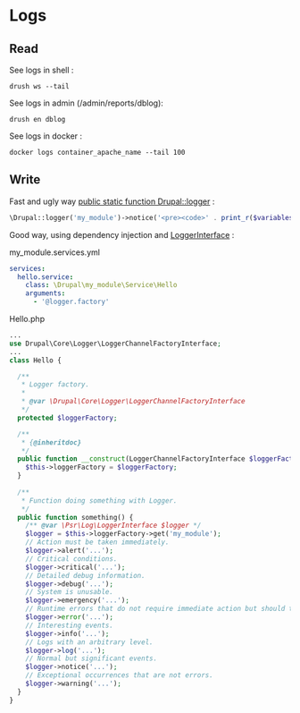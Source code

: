 # Logs

## Read

See logs in shell :

```shell
drush ws --tail
```

See logs in admin (/admin/reports/dblog):

```shell
drush en dblog
```

See logs in docker :
```shell
docker logs container_apache_name --tail 100
```

## Write

Fast and ugly way [public static function Drupal::logger](https://api.drupal.org/api/drupal/core%21lib%21Drupal.php/function/Drupal%3A%3Alogger/8.2.x) :
```php
\Drupal::logger('my_module')->notice('<pre><code>' . print_r($variables['items'], TRUE) . '</code></pre>' );
```

Good way, using dependency injection and [LoggerInterface](https://api.drupal.org/api/drupal/vendor%21psr%21log%21Psr%21Log%21LoggerInterface.php/interface/LoggerInterface/8.2.x) :

my_module.services.yml
```yml
services:
  hello.service:
    class: \Drupal\my_module\Service\Hello
    arguments:
      - '@logger.factory'
```

Hello.php
```php
...
use Drupal\Core\Logger\LoggerChannelFactoryInterface;
...
class Hello {

  /**
   * Logger factory.
   *
   * @var \Drupal\Core\Logger\LoggerChannelFactoryInterface
   */
  protected $loggerFactory;

  /**
   * {@inheritdoc}
   */
  public function __construct(LoggerChannelFactoryInterface $loggerFactory) {
    $this->loggerFactory = $loggerFactory;
  }
  
  /**
   * Function doing something with Logger.
   */
  public function something() {
    /** @var \Psr\Log\LoggerInterface $logger */
    $logger = $this->loggerFactory->get('my_module');
    // Action must be taken immediately.
    $logger->alert('...');
    // Critical conditions.
    $logger->critical('...');
    // Detailed debug information.
    $logger->debug('...');
    // System is unusable.
    $logger->emergency('...');
    // Runtime errors that do not require immediate action but should typically be logged and monitored.
    $logger->error('...');
    // Interesting events.
    $logger->info('...');
    // Logs with an arbitrary level.
    $logger->log('...');
    // Normal but significant events.
    $logger->notice('...');
    // Exceptional occurrences that are not errors.
    $logger->warning('...');
  }
}
```
